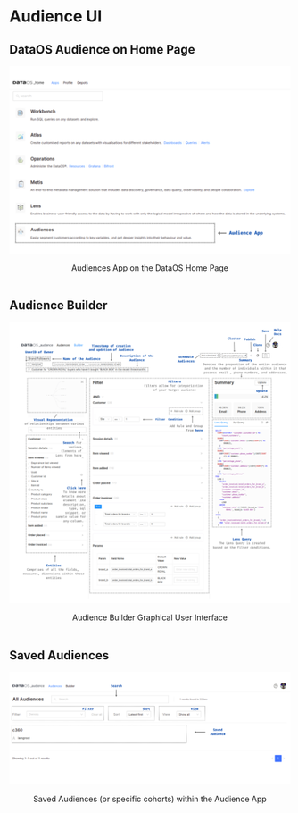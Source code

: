 # Audience UI

## DataOS Audience on Home Page
 
<center>

![Audiences App on the DataOS Home Page](./Audience_App_(1).svg)

</center>

<figcaption align = "center">Audiences App on the DataOS Home Page</figcaption>
<br>

## Audience Builder
 
<center>

![Audience Builder Graphical User Interface](./Copy_of_Entities_Comprises_of_all_the_fields_measures_dimensions_within_those_entities.svg)

</center>

<figcaption align = "center">Audience Builder Graphical User Interface</figcaption>
<br>

## Saved Audiences
 
<center>

![Saved Audiences (or specific cohorts) within the Audience App](./Description_of_the_Audience.svg)

</center>

<figcaption align = "center">Saved Audiences (or specific cohorts) within the Audience App</figcaption>
<br>